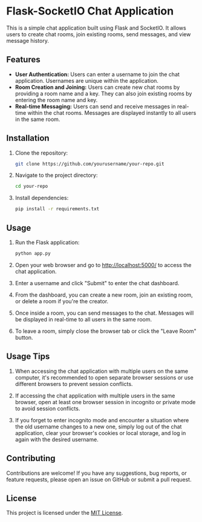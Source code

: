 # Flask-SocketIO Chat Application

This is a simple chat application built using Flask and SocketIO. It allows users to create chat rooms, join existing rooms, send messages, and view message history.

## Features

- **User Authentication:** Users can enter a username to join the chat application. Usernames are unique within the application.
- **Room Creation and Joining:** Users can create new chat rooms by providing a room name and a key. They can also join existing rooms by entering the room name and key.
- **Real-time Messaging:** Users can send and receive messages in real-time within the chat rooms. Messages are displayed instantly to all users in the same room.

## Installation

1. Clone the repository:

    ```bash
    git clone https://github.com/yourusername/your-repo.git
    ```

2. Navigate to the project directory:

    ```bash
    cd your-repo
    ```

3. Install dependencies:

    ```bash
    pip install -r requirements.txt
    ```

## Usage

1. Run the Flask application:

    ```bash
    python app.py
    ```

2. Open your web browser and go to [http://localhost:5000/](http://localhost:5000/) to access the chat application.

3. Enter a username and click "Submit" to enter the chat dashboard.

4. From the dashboard, you can create a new room, join an existing room, or delete a room if you're the creator.

5. Once inside a room, you can send messages to the chat. Messages will be displayed in real-time to all users in the same room.

6. To leave a room, simply close the browser tab or click the "Leave Room" button.


## Usage Tips

1. When accessing the chat application with multiple users on the same computer, it's recommended to open separate browser sessions or use different browsers to prevent session conflicts.

2. If accessing the chat application with multiple users in the same browser, open at least one browser session in incognito or private mode to avoid session conflicts.

3. If you forget to enter incognito mode and encounter a situation where the old username changes to a new one, simply log out of the chat application, clear your browser's cookies or local storage, and log in again with the desired username.


## Contributing

Contributions are welcome! If you have any suggestions, bug reports, or feature requests, please open an issue on GitHub or submit a pull request.

## License

This project is licensed under the [MIT License](LICENSE).

